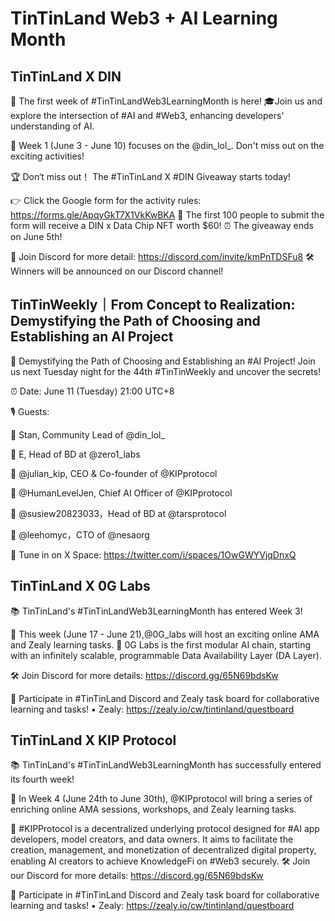 # TinTinLand Web3 + AI Learning Month

## TinTinLand X DIN
📢 The first week of #TinTinLandWeb3LearningMonth is here!
🎓Join us and explore the intersection of #AI and #Web3, enhancing developers' understanding of AI.

📅 Week 1 (June 3 - June 10) focuses on the @din_lol_. Don't miss out on the exciting activities!

🏆 Don‘t miss out！ The #TinTinLand X #DIN Giveaway starts today!

👉 Click the Google form for the activity rules: https://forms.gle/ApqyGkT7X1VkKwBKA
🙋 The first 100 people to submit the form will receive a DIN x Data Chip NFT worth $60!
⏰ The giveaway ends on June 5th!

🏃 Join Discord for more detail: https://discord.com/invite/kmPnTDSFu8
🛠️ Winners will be announced on our Discord channel!

## TinTinWeekly｜From Concept to Realization: Demystifying the Path of Choosing and Establishing an AI Project

📢 Demystifying the Path of Choosing and Establishing an #AI Project! Join us next Tuesday night for the 44th #TinTinWeekly and uncover the secrets!

⏰ Date: June 11 (Tuesday) 21:00 UTC+8

🎙️ Guests:

🔹 Stan, Community Lead of @din_lol_

🔹 E, Head of BD at @zero1_labs

🔹 @julian_kip, CEO & Co-founder of @KIPprotocol

🔹 @HumanLevelJen, Chief AI Officer of @KIPprotocol

🔹 @susiew20823033，Head of BD at @tarsprotocol

🔹 @leehomyc，CTO of @nesaorg

📍 Tune in on X Space: https://twitter.com/i/spaces/1OwGWYVjqDnxQ

## TinTinLand X 0G Labs

📚 TinTinLand's #TinTinLandWeb3LearningMonth has entered Week 3!

📅 This week (June 17 - June 21),@0G_labs will host an exciting online AMA and Zealy learning tasks.
🌠 0G Labs is the first modular AI chain, starting with an infinitely scalable, programmable Data Availability Layer (DA Layer).

🛠️ Join Discord for more details: https://discord.gg/65N69bdsKw

🚀 Participate in #TinTinLand Discord and Zealy task board for collaborative learning and tasks!
▪️ Zealy: https://zealy.io/cw/tintinland/questboard

## TinTinLand X KIP Protocol

📚 TinTinLand's #TinTinLandWeb3LearningMonth has successfully entered its fourth week!

📅 In Week 4 (June 24th to June 30th), @KIPprotocol will bring a series of enriching online AMA sessions, workshops, and Zealy learning tasks.

🎨 #KIPProtocol is a decentralized underlying protocol designed for #AI app developers, model creators, and data owners. It aims to facilitate the creation, management, and monetization of decentralized digital property, enabling AI creators to achieve KnowledgeFi on #Web3 securely.
🛠️ Join our Discord for more details: https://discord.gg/65N69bdsKw

🚀 Participate in #TinTinLand Discord and Zealy task board for collaborative learning and tasks!
▪️ Zealy: https://zealy.io/cw/tintinland/questboard
